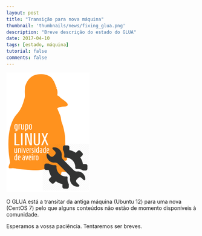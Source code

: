 ```yaml
---
layout: post
title: "Transição para nova máquina"
thumbnail: 'thumbnails/news/fixing_glua.png'
description: "Breve descrição do estado do GLUA"
date: 2017-04-10
tags: [estado, máquina]
tutorial: false
comments: false
---
```


![](fixing_glua.png)

O GLUA está a transitar da antiga máquina (Ubuntu 12) para uma nova (CentOS 7) pelo que alguns conteúdos não estão de momento disponíveis à comunidade.

Esperamos a vossa paciência. Tentaremos ser breves.
